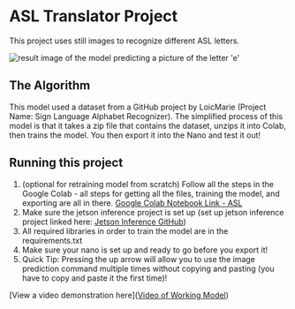 # ASL Translator Project 

This project uses still images to recognize different ASL letters.

![result image of the model predicting a picture of the letter 'e'](https://github.com/apcxa/asl_abc/assets/133288638/80ff687f-109c-4c87-bec6-1384edc22109 "Image of Working Model") 



## The Algorithm

This model used a dataset from a GitHub project by LoicMarie (Project Name: Sign Language Alphabet Recognizer). The simplified process of this model is that it takes a zip file that contains the dataset, unzips it into Colab, then trains the model. You then export it into the Nano and test it out!

## Running this project

1. (optional for retraining model from scratch) Follow all the steps in the Google Colab - all steps for getting all the files, training the model, and exporting are all in there. [Google Colab Notebook Link - ASL](https://colab.research.google.com/drive/1ld_ep21-Ex49o_1cWYhzghTiafUBDQXk?usp=sharing)
2. Make sure the jetson inference project is set up (set up jetson inference project linked here: [Jetson Inference GitHub](https://github.com/dusty-nv/jetson-inference))
3. All required libraries in order to train the model are in the requirements.txt 
4. Make sure your nano is set up and ready to go before you export it!
5. Quick Tip: Pressing the up arrow will allow you to use the image prediction command multiple times without copying and pasting (you have to copy and paste it the first time)!

[View a video demonstration here]([Video of Working Model](https://youtu.be/hMjLQokgAl8))

